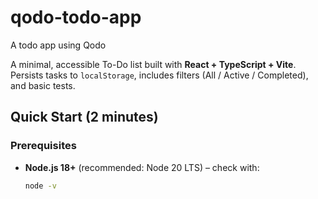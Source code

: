 # qodo-todo-app
A todo app using Qodo

A minimal, accessible To-Do list built with **React + TypeScript + Vite**.  
Persists tasks to `localStorage`, includes filters (All / Active / Completed), and basic tests.

## Quick Start (2 minutes)

### Prerequisites
- **Node.js 18+** (recommended: Node 20 LTS) – check with:
  ```bash
  node -v
